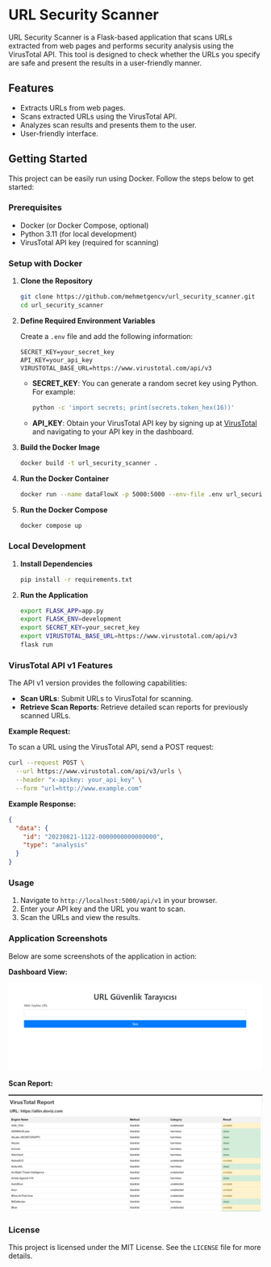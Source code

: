 
# URL Security Scanner

URL Security Scanner is a Flask-based application that scans URLs extracted from web pages and performs security analysis using the VirusTotal API. This tool is designed to check whether the URLs you specify are safe and present the results in a user-friendly manner.

## Features

- Extracts URLs from web pages.
- Scans extracted URLs using the VirusTotal API.
- Analyzes scan results and presents them to the user.
- User-friendly interface.

## Getting Started

This project can be easily run using Docker. Follow the steps below to get started:

### Prerequisites

- Docker (or Docker Compose, optional)
- Python 3.11 (for local development)
- VirusTotal API key (required for scanning)

### Setup with Docker

1. **Clone the Repository**

   ```bash
   git clone https://github.com/mehmetgencv/url_security_scanner.git
   cd url_security_scanner
   ```

2. **Define Required Environment Variables**

   Create a `.env` file and add the following information:

   ```
   SECRET_KEY=your_secret_key
   API_KEY=your_api_key
   VIRUSTOTAL_BASE_URL=https://www.virustotal.com/api/v3
   ```

   - **SECRET_KEY**: You can generate a random secret key using Python. For example:

     ```bash
     python -c 'import secrets; print(secrets.token_hex(16))'
     ```

   - **API_KEY**: Obtain your VirusTotal API key by signing up at [VirusTotal](https://www.virustotal.com) and navigating to your API key in the dashboard.

3. **Build the Docker Image**

   ```bash
   docker build -t url_security_scanner .
   ```

4. **Run the Docker Container**

   ```bash
   docker run --name dataFlowX -p 5000:5000 --env-file .env url_security_scanner
   ```
5. **Run the Docker Compose**

   ```bash
   docker compose up
   ```

### Local Development

1. **Install Dependencies**

   ```bash
   pip install -r requirements.txt
   ```

2. **Run the Application**

   ```bash
   export FLASK_APP=app.py
   export FLASK_ENV=development
   export SECRET_KEY=your_secret_key
   export VIRUSTOTAL_BASE_URL=https://www.virustotal.com/api/v3
   flask run
   ```

### VirusTotal API v1 Features

The API v1 version provides the following capabilities:

- **Scan URLs**: Submit URLs to VirusTotal for scanning.
- **Retrieve Scan Reports**: Retrieve detailed scan reports for previously scanned URLs.

**Example Request:**

To scan a URL using the VirusTotal API, send a POST request:

```bash
curl --request POST \
  --url https://www.virustotal.com/api/v3/urls \
  --header "x-apikey: your_api_key" \
  --form "url=http://www.example.com"
```

**Example Response:**

```json
{
  "data": {
    "id": "20230821-1122-0000000000000000",
    "type": "analysis"
  }
}
```

### Usage

1. Navigate to `http://localhost:5000/api/v1` in your browser.
2. Enter your API key and the URL you want to scan.
3. Scan the URLs and view the results.
### Application Screenshots

Below are some screenshots of the application in action:

**Dashboard View:**

![Dashboard](static/dashboard_image.png)

**Scan Report:**

![Report](static/report_image.png)

### License

This project is licensed under the MIT License. See the `LICENSE` file for more details.


